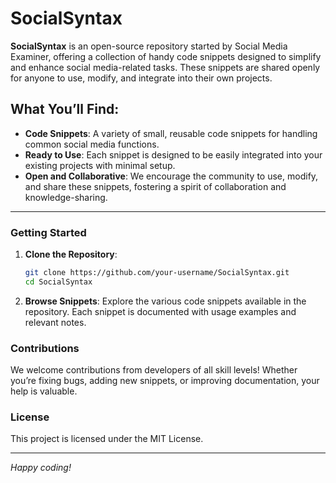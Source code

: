# SocialSyntax

**SocialSyntax** is an open-source repository started by Social Media Examiner, offering a collection of handy code snippets designed to simplify and
enhance social media-related tasks. These snippets are shared openly for anyone to use, modify, and integrate into their own projects.

## What You’ll Find:

- **Code Snippets**: A variety of small, reusable code snippets for handling common social media functions.
- **Ready to Use**: Each snippet is designed to be easily integrated into your existing projects with minimal setup.
- **Open and Collaborative**: We encourage the community to use, modify, and share these snippets, fostering a spirit of collaboration and
  knowledge-sharing.

---

### Getting Started

1. **Clone the Repository**:
    ```bash
    git clone https://github.com/your-username/SocialSyntax.git
    cd SocialSyntax
    ```

2. **Browse Snippets**:
   Explore the various code snippets available in the repository. Each snippet is documented with usage examples and relevant notes.

### Contributions

We welcome contributions from developers of all skill levels! Whether you’re fixing bugs, adding new snippets, or improving documentation, your help
is valuable.

### License

This project is licensed under the MIT License. 

---

*Happy coding!*
